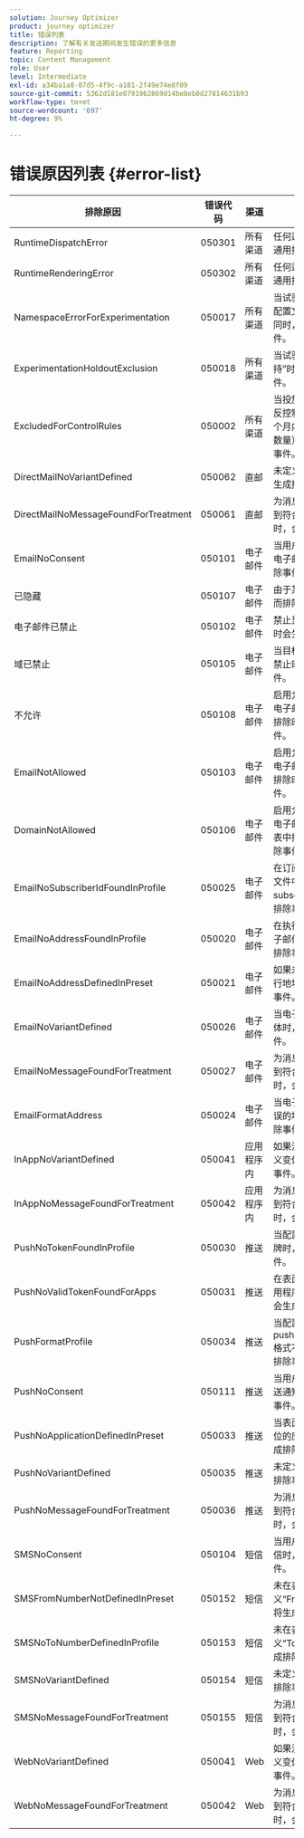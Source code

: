 ```yaml
---
solution: Journey Optimizer
product: journey optimizer
title: 错误列表
description: 了解有关发送期间发生错误的更多信息
feature: Reporting
topic: Content Management
role: User
level: Intermediate
exl-id: a34ba1a8-87d5-4f9c-a181-2f49e74e8f09
source-git-commit: 5362d181e0791962869d14be8eb0d27814631b93
workflow-type: tm+mt
source-wordcount: '697'
ht-degree: 9%

---
```


# 错误原因列表 {#error-list}

| 排除原因 | 错误代码 | 渠道 | 解释 |
|-|-|-|-|
| RuntimeDispatchError | 050301 | 所有渠道 | 任何运行时调度错误的通用排除事件。 |
| RuntimeRenderingError | 050302 | 所有渠道 | 任何运行时渲染错误的通用排除事件。 |
| NamespaceErrorForExperimentation | 050017 | 所有渠道 | 当试验中的命名空间与配置文件的命名空间不同时，会生成排除事件。 |
| ExperimentationHoldoutExclusion | 050018 | 所有渠道 | 当试验的合格处理为“维持”时，将生成此排除事件。 |
| ExcludedForControlRules | 050002 | 所有渠道 | 当投放当前消息导致违反控制规则（例如，一个月内允许的电子邮件数量）时，生成此排除事件。 |
| DirectMailNoVariantDefined | 050062 | 直邮 | 未定义直邮变体时，会生成排除事件。 |
| DirectMailNoMessageFoundForTreatment | 050061 | 直邮 | 为消息启用试验且未找到符合条件的处理消息时，会生成排除事件。 |
| EmailNoConsent | 050101 | 电子邮件 | 当用户选择不接收营销电子邮件时，会生成排除事件。 |
| 已隐藏 | 050107 | 电子邮件 | 由于某个禁止显示原因而排除。 |
| 电子邮件已禁止 | 050102 | 电子邮件 | 禁止显示目标电子邮件时会生成排除事件。 |
| 域已禁止 | 050105 | 电子邮件 | 当目标电子邮件的域被禁止时，会生成排除事件。 |
| 不允许 | 050108 | 电子邮件 | 启用允许列表并将目标电子邮件从允许列表中排除时，会生成排除事件。 |
| EmailNotAllowed | 050103 | 电子邮件 | 启用允许列表并将目标电子邮件从允许列表中排除时，会生成排除事件。 |
| DomainNotAllowed | 050106 | 电子邮件 | 启用允许列表并将目标电子邮件的域从允许列表中排除时，会生成排除事件。 |
| EmailNoSubscriberIdFoundInProfile | 050025 | 电子邮件 | 在订阅电子邮件的配置文件中找不到subscriberId时，会生成排除事件。 |
| EmailNoAddressFoundInProfile | 050020 | 电子邮件 | 在执行地址中找不到电子邮件地址时，会生成排除事件。 |
| EmailNoAddressDefinedInPreset | 050021 | 电子邮件 | 如果未在表面中定义执行地址，则会生成排除事件。 |
| EmailNoVariantDefined | 050026 | 电子邮件 | 当电子邮件中未定义变体时，会生成排除事件。 |
| EmailNoMessageFoundForTreatment | 050027 | 电子邮件 | 为消息启用试验且未找到符合条件的处理消息时，会生成排除事件。 |
| EmailFormatAddress | 050024 | 电子邮件 | 当电子邮件包含格式错误的地址时，会生成排除事件。 |
| InAppNoVariantDefined | 050041 | 应用程序内 | 如果没有为InApp消息定义变体，则会生成排除事件。 |
| InAppNoMessageFoundForTreatment | 050042 | 应用程序内 | 为消息启用试验且未找到符合条件的处理消息时，会生成排除事件。 |
| PushNoTokenFoundInProfile | 050030 | 推送 | 当配置文件没有推送令牌时，会生成排除事件。 |
| PushNoValidTokenFoundForApps | 050031 | 推送 | 在表面中未找到目标应用程序的有效令牌时，会生成排除事件。 |
| PushFormatProfile | 050034 | 推送 | 当配置文件中的pushNotificationDetails格式不正确时，会生成排除事件。 |
| PushNoConsent | 050111 | 推送 | 当用户选择退出营销推送通知时，将生成排除事件。 |
| PushNoApplicationDefinedInPreset | 050033 | 推送 | 当表面不包含任何要定位的应用程序时，会生成排除事件。 |
| PushNoVariantDefined | 050035 | 推送 | 未定义变体时，会生成排除事件。 |
| PushNoMessageFoundForTreatment | 050036 | 推送 | 为消息启用试验且未找到符合条件的处理消息时，会生成排除事件。 |
| SMSNoConsent | 050104 | 短信 | 当用户选择退出营销短信时，会生成排除事件。 |
| SMSFromNumberNotDefinedInPreset | 050152 | 短信 | 未在表面中定义“FromNumber”时，将生成排除事件。 |
| SMSNoToNumberDefinedInProfile | 050153 | 短信 | 未在表面中定义“ToNumber”时，将生成排除事件。 |
| SMSNoVariantDefined | 050154 | 短信 | 未定义变体时，会生成排除事件。 |
| SMSNoMessageFoundForTreatment | 050155 | 短信 | 为消息启用试验且未找到符合条件的处理消息时，会生成排除事件。 |
| WebNoVariantDefined | 050041 | Web | 如果没有为Web消息定义变体，则会生成排除事件。 |
| WebNoMessageFoundForTreatment | 050042 | Web | 为消息启用试验且未找到符合条件的处理消息时，会生成排除事件。 |
